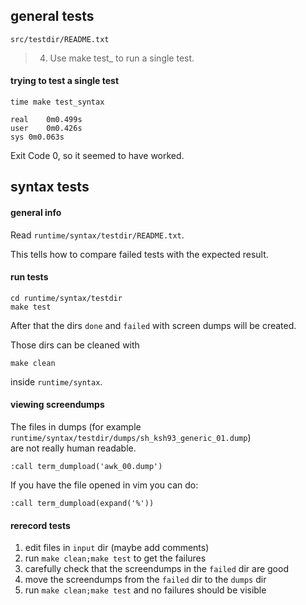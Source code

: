 ## general tests

`src/testdir/README.txt`

> 4) Use make test_<subject> to run a single test.

#### trying to test a single test

```
time make test_syntax
```

```
real	0m0.499s
user	0m0.426s
sys	0m0.063s
```

Exit Code 0, so it seemed to have worked.

## syntax tests

#### general info

Read `runtime/syntax/testdir/README.txt`.

This tells how to compare failed tests with the expected result.

#### run tests

```
cd runtime/syntax/testdir
make test
```

After that the dirs `done` and `failed` with screen dumps will be created.

Those dirs can be cleaned with
```
make clean
```
inside `runtime/syntax`.

#### viewing screendumps

The files in dumps (for example `runtime/syntax/testdir/dumps/sh_ksh93_generic_01.dump`) \
are not really human readable.

```
:call term_dumpload('awk_00.dump')
```

If you have the file opened in vim you can do:
```
:call term_dumpload(expand('%'))
```

#### rerecord tests

1. edit files in `input` dir (maybe add comments)
2. run `make clean;make test` to get the failures
3. carefully check that the screendumps in the `failed` dir are good
4. move the screendumps from the `failed` dir to the `dumps` dir
5. run `make clean;make test` and no failures should be visible
